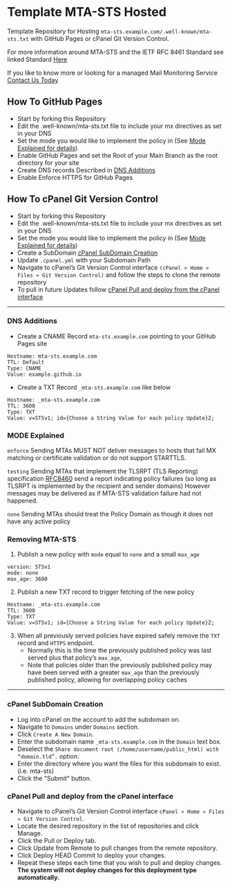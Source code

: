 # Template MTA-STS Hosted
Template Repository for Hosting `mta-sts.example.com/.well-known/mta-sts.txt` with GitHub Pages or cPanel Git Version Control.

For more information around MTA-STS and the IETF RFC 8461 Standard see linked Standard [Here](https://www.rfc-editor.org/info/rfc8461)

If you like to know more or looking for a managed Mail Monitoring Service [Contact Us Today](https://hbland.co.uk/contact-us/)

## How To GitHub Pages

- Start by forking this Repository
- Edit the .well-known/mta-sts.txt file to include your mx directives as set in your DNS 
- Set the mode you would like to implement the policy in (See [Mode Explained for details](#mode-explained))
- Enable GitHub Pages and set the Root of your Main Branch as the root directory for your site
- Create DNS records Described in [DNS Additions](#dns-additions)
- Enable Enforce HTTPS for GitHub Pages

## How To cPanel Git Version Control

- Start by forking this Repository
- Edit the .well-known/mta-sts.txt file to include your mx directives as set in your DNS 
- Set the mode you would like to implement the policy in (See [Mode Explained for details](#mode-explained))
- Create a SubDomain [cPanel SubDomain Creation](#cpanel-subdomain-creation)
- Update `.cpanel.yml` with your Subdomain Path
- Navigate to cPanel’s Git Version Control interface `(cPanel » Home » Files » Git Version Control)` and follow the steps to clone the remote repository
- To pull in future Updates follow [cPanel Pull and deploy from the cPanel interface](#cpanel-pull-and-deploy-from-the-cpanel-interface)


---

### DNS Additions
- Create a CNAME Record `mta-sts.example.com` pointing to your GitHub Pages site
```
Hostname: mta-sts.example.com
TTL: Default
Type: CNAME
Value: example.github.io
```

- Create a TXT Record `_mta-sts.example.com` like below
```
Hostname: _mta-sts.example.com
TTL: 3600
Type: TXT
Value: v=STSv1; id={Choose a String Value for each policy Update}Z;
```

### MODE Explained
`enforce`
Sending MTAs MUST NOT deliver messages to hosts that fail MX matching or certificate validation or do not support STARTTLS.

`testing`
Sending MTAs that implement the TLSRPT (TLS Reporting) specification [RFC8460](https://www.rfc-editor.org/info/rfc8460) send a report indicating policy failures (so long as TLSRPT is implemented by the recipient and sender domains) 
However messages may be delivered as if MTA-STS validation failure had not happened.

`none`
Sending MTAs should treat the Policy Domain as though it does not have any active policy


### Removing MTA-STS

1. Publish a new policy with `mode` equal to `none` and a small `max_age`
```
version: STSv1
mode: none
max_age: 3600
```
2. Publish a new TXT record to trigger fetching of the new policy
```
Hostname: _mta-sts.example.com
TTL: 3600
Type: TXT
Value: v=STSv1; id={Choose a String Value for each policy Update}Z;
```
3. When all previously served policies have expired safely remove the `TXT` record and `HTTPS` endpoint.
    - Normally this is the time the previously published policy was last served plus that policy’s `max_age`,
    - Note that policies older than the previously published policy may have been served with a greater `max_age` than the previously published policy, allowing for overlapping policy caches

---

### cPanel SubDomain Creation
- Log into cPanel on the account to add the subdomain on.
- Navigate to `Domains` under `Domains` section.
- Click `Create A New Domain`.
- Enter the subdomain name `_mta-sts.example.com` in the `Domain` text box.
- Deselect the `Share document root (/home/username/public_html) with “domain.tld”.` option.
- Enter the directory where you want the files for this subdomain to exist. (i.e. mta-sts)
- Click the "Submit" button.

### cPanel Pull and deploy from the cPanel interface
- Navigate to cPanel’s Git Version Control interface `cPanel » Home » Files » Git Version Control`.
- Locate the desired repository in the list of repositories and click Manage.
- Click the Pull or Deploy tab.
- Click Update from Remote to pull changes from the remote repository.
- Click Deploy HEAD Commit to deploy your changes.
- Repeat these steps each time that you wish to pull and deploy changes. **The system will not deploy changes for this deployment type automatically.**

